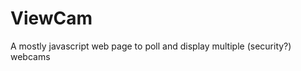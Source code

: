 ViewCam
============

A mostly javascript web page to poll and display multiple (security?)  webcams 
